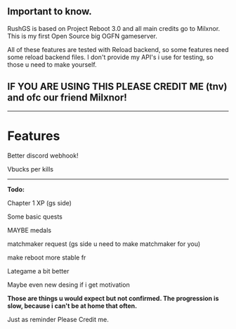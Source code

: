 ## Important to know.

RushGS is based on Project Reboot 3.0 and all main credits go to Milxnor. This is my first Open Source big OGFN gameserver.

All of these features are tested with Reload backend, so some features need some reload backend files. I don't provide my API's i use for testing, so those u need to make yourself.

## IF YOU ARE USING THIS PLEASE CREDIT ME (tnv) and ofc our friend Milxnor!
---------------------------------------------------------------------------------------------------------------------------------

# Features

Better discord webhook!

Vbucks per kills

---------------------------------------------------------------------------------------------------------------------------------

**Todo:**

Chapter 1 XP (gs side)

Some basic quests

MAYBE medals

matchmaker request (gs side u need to make matchmaker for you)

make reboot more stable fr

Lategame a bit better

Maybe even new desing if i get motivation


**Those are things u would expect but not confirmed. The progression is slow, because i can't be at home that often.**

Just as reminder Please Credit me.
